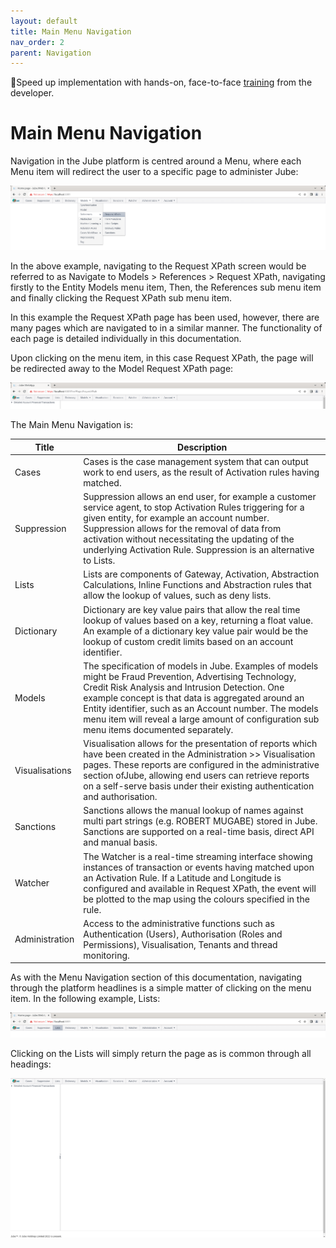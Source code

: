```yaml
---
layout: default
title: Main Menu Navigation
nav_order: 2
parent: Navigation
---
```


🚀Speed up implementation with hands-on, face-to-face [training](https://www.jube.io/training) from the developer.

# Main Menu Navigation

Navigation in the Jube platform is centred around a Menu, where each Menu item will redirect the user to a specific page
to administer Jube:

![Image](NavigationThroughMenu.png)

In the above example, navigating to the Request XPath screen would be referred to as Navigate to Models > References >
Request XPath, navigating firstly to the Entity Models menu item, Then, the References sub menu item and finally
clicking the Request XPath sub menu item.

In this example the Request XPath page has been used,  however, there are many pages which are navigated to in a similar manner.  The functionality of each page is detailed individually in this documentation.

Upon clicking on the menu item, in this case Request XPath, the page will be redirected away to the Model Request
XPath page:

![Image](TopOfTree.png)

The Main Menu Navigation is:

| Title          | Description                                                                                                                                                                                                                                                                                                                                                             |
|----------------|-------------------------------------------------------------------------------------------------------------------------------------------------------------------------------------------------------------------------------------------------------------------------------------------------------------------------------------------------------------------------|
| Cases          | Cases is the case management system that can output work to end users, as the result of Activation rules having matched.                                                                                                                                                                                                                                                |
| Suppression    | Suppression allows an end user, for example a customer service agent, to stop Activation Rules triggering for a given entity, for example an account number. Suppression allows for the removal of data from activation without necessitating the updating of the underlying Activation Rule. Suppression is an alternative to Lists.                                   |
| Lists          | Lists are components of Gateway, Activation, Abstraction Calculations, Inline Functions and Abstraction rules that allow the lookup of values,  such as deny lists.                                                                                                                                                                                                     |
| Dictionary     | Dictionary are key value pairs that allow the real time lookup of values based on a key,  returning a float value. An example of a dictionary key value pair would be the lookup of custom credit limits based on an account identifier.                                                                                                                                |
| Models         | The specification of models in Jube. Examples of models might be Fraud Prevention, Advertising Technology, Credit Risk Analysis and Intrusion Detection. One example concept is that data is aggregated around an Entity identifier, such as an Account number.  The models menu item will reveal a large amount of configuration sub menu items documented separately. |
| Visualisations | Visualisation allows for the presentation of reports which have been created in the Administration >> Visualisation pages. These reports are configured in the administrative section ofJube, allowing end users can retrieve reports on a self-serve basis under their existing authentication and authorisation.                                                     |
| Sanctions      | Sanctions allows the manual lookup of names against multi part strings (e.g. ROBERT MUGABE) stored in Jube. Sanctions are supported on a real-time basis, direct API and manual basis.                                                                                                                                                                                  |
| Watcher        | The Watcher is a real-time streaming interface showing instances of transaction or events having matched upon an Activation Rule. If a Latitude and Longitude is configured and available in Request XPath, the event will be plotted to the map using the colours specified in the rule.                                                                               |
| Administration | Access to the administrative functions such as Authentication (Users), Authorisation (Roles and Permissions),  Visualisation, Tenants and thread monitoring.                                                                                                                                                                                                            |

As with the Menu Navigation section of this documentation,  navigating through the platform headlines is a simple matter of clicking on the menu item.  In the following example, Lists:

![Image](NavigateToLists.png)

Clicking on the Lists will simply return the page as is common through all headings:

![Image](ListsPage.png)
